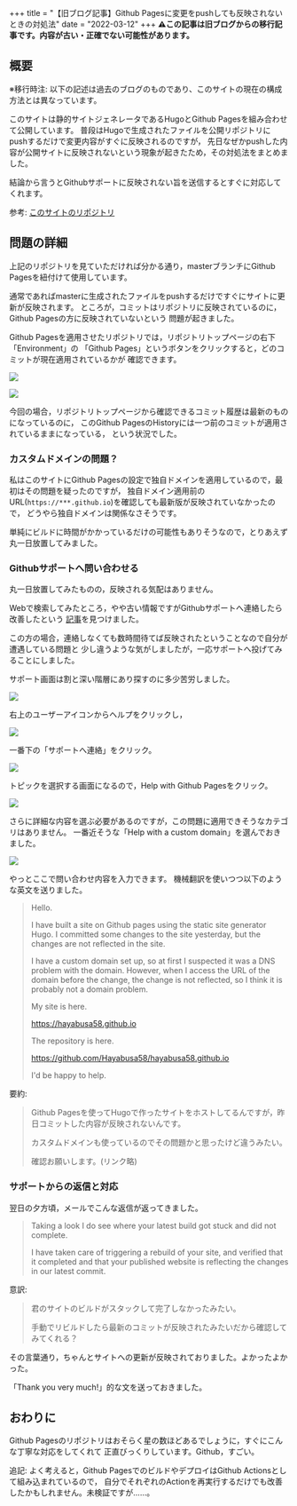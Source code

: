 +++
title = "【旧ブログ記事】Github Pagesに変更をpushしても反映されないときの対処法"
date = "2022-03-12"
+++
**⚠️この記事は旧ブログからの移行記事です。内容が古い・正確でない可能性があります。**

## 概要
※移行時注: 以下の記述は過去のブログのものであり、このサイトの現在の構成方法とは異なっています。

このサイトは静的サイトジェネレータであるHugoとGithub Pagesを組み合わせて公開しています。
普段はHugoで生成されたファイルを公開リポジトリにpushするだけで変更内容がすぐに反映されるのですが，
先日なぜかpushした内容が公開サイトに反映されないという現象が起きたため，その対処法をまとめました。

結論から言うとGithubサポートに反映されない旨を送信するとすぐに対応してくれます。

参考: [このサイトのリポジトリ](https://github.com/Hayabusa58/hayabusa58.github.io)

## 問題の詳細
上記のリポジトリを見ていただければ分かる通り，masterブランチにGithub Pagesを紐付けて使用しています。

通常であればmasterに生成されたファイルをpushするだけですぐにサイトに更新が反映されます。
ところが，コミットはリポジトリに反映されているのに，Github Pagesの方に反映されていないという
問題が起きました。

Github Pagesを適用させたリポジトリでは，リポジトリトップページの右下「Environment」の
「Github Pages」というボタンをクリックすると，どのコミットが現在適用されているかが
確認できます。

![](./github-pages-1.png)

![](./github-pages-2.png)

今回の場合，リポジトリトップページから確認できるコミット履歴は最新のものになっているのに，
このGithub PagesのHistoryには一つ前のコミットが適用されているままになっている，
という状況でした。

### カスタムドメインの問題？
私はこのサイトにGithub Pagesの設定で独自ドメインを適用しているので，最初はその問題を疑ったのですが，
独自ドメイン適用前のURL(```https://***.github.io```)を確認しても最新版が反映されていなかったので，
どうやら独自ドメインは関係なさそうです。

単純にビルドに時間がかかっているだけの可能性もありそうなので，とりあえず丸一日放置してみました。

### Githubサポートへ問い合わせる
丸一日放置してみたものの，反映される気配はありません。

Webで検索してみたところ，やや古い情報ですがGithubサポートへ連絡したら改善したという
[記事](https://qiita.com/kaba_U1/items/9627c58da9d66c6c1388)を見つけました。

この方の場合，連絡しなくても数時間待てば反映されたということなので自分が遭遇している問題と
少し違うような気がしましたが，一応サポートへ投げてみることにしました。

サポート画面は割と深い階層にあり探すのに多少苦労しました。

![](./github-pages-3.png)

右上のユーザーアイコンからヘルプをクリックし，

![](./github-pages-4.jpg)

一番下の「サポートへ連絡」をクリック。

![](./github-pages-5.jpg)

トピックを選択する画面になるので，Help with Github Pagesをクリック。

![](./github-pages-6.jpg)

さらに詳細な内容を選ぶ必要があるのですが，この問題に適用できそうなカテゴリはありません。
一番近そうな「Help with a custom domain」を選んでおきました。

![](./github-pages-7.jpg)

やっとここで問い合わせ内容を入力できます。
機械翻訳を使いつつ以下のような英文を送りました。

> Hello.
>
> I have built a site on Github pages using the static site generator Hugo.
> I committed some changes to the site yesterday, but the changes are not reflected in the site.
>
> I have a custom domain set up, so at first I suspected it was a DNS problem with the domain. However, when I access the URL of the domain
> before the change, the change is not reflected, so I think it is probably not a domain problem.
>
> My site is here.
>
> https://hayabusa58.github.io
>
> The repository is here.
>
> https://github.com/Hayabusa58/hayabusa58.github.io
>
> I'd be happy to help.

要約:

> Github Pagesを使ってHugoで作ったサイトをホストしてるんですが，昨日コミットした内容が反映されないんです。
>
> カスタムドメインも使っているのでその問題かと思ったけど違うみたい。
>
> 確認お願いします。(リンク略)

### サポートからの返信と対応
翌日の夕方頃，メールでこんな返信が返ってきました。

> Taking a look I do see where your latest build got stuck and did not complete.
>
> I have taken care of triggering a rebuild of your site, and verified that it completed and that your published website is reflecting the changes in our latest commit.

意訳:

> 君のサイトのビルドがスタックして完了しなかったみたい。
>
> 手動でリビルドしたら最新のコミットが反映されたみたいだから確認してみてくれる？

その言葉通り，ちゃんとサイトへの更新が反映されておりました。よかったよかった。

「Thank you very much!」的な文を送っておきました。

## おわりに
Github Pagesのリポジトリはおそらく星の数ほどあるでしょうに，すぐにこんな丁寧な対応をしてくれて
正直びっくりしています。Github，すごい。

追記: よく考えると，Github PagesでのビルドやデプロイはGithub Actionsとして組み込まれているので，
自分でそれぞれのActionを再実行するだけでも改善したかもしれません。未検証ですが……。
